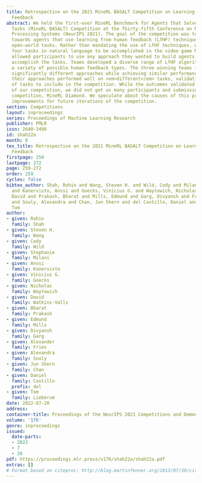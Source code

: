 ```yaml
---
title: Retrospective on the 2021 MineRL BASALT Competition on Learning from Human
  Feedback
abstract: We held the first-ever MineRL Benchmark for Agents that Solve Almost-Lifelike
  Tasks (MineRL BASALT) Competition at the Thirty-fifth Conference on Neural Information
  Processing Systems (NeurIPS 2021). The goal of the competition was to promote research
  towards agents that use learning from human feedback (LfHF) techniques to solve
  open-world tasks. Rather than mandating the use of LfHF techniques, we described
  four tasks in natural language to be accomplished in the video game Minecraft, and
  allowed participants to use any approach they wanted to build agents that could
  accomplish the tasks. Teams developed a diverse range of LfHF algorithms across
  a variety of possible human feedback types. The three winning teams implemented
  significantly different approaches while achieving similar performance. Interestingly,
  their approaches performed well on <em>different</em> tasks, validating our choice
  of tasks to include in the competition. While the outcomes validated the design
  of our competition, we did not get as many participants and submissions as our sister
  competition, MineRL Diamond. We speculate about the causes of this problem and suggest
  improvements for future iterations of the competition.
section: Competitions
layout: inproceedings
series: Proceedings of Machine Learning Research
publisher: PMLR
issn: 2640-3498
id: shah22a
month: 0
tex_title: Retrospective on the 2021 MineRL BASALT Competition on Learning from Human
  Feedback
firstpage: 259
lastpage: 272
page: 259-272
order: 259
cycles: false
bibtex_author: Shah, Rohin and Wang, Steven H. and Wild, Cody and Milani, Stephanie
  and Kanervisto, Anssi and Goecks, Vinicius G. and Waytowich, Nicholas and Watkins-Valls,
  David and Prakash, Bharat and Mills, Edmund and Garg, Divyansh and Fries, Alexander
  and Souly, Alexandra and Chan, Jun Shern and del Castillo, Daniel and Lieberum,
  Tom
author:
- given: Rohin
  family: Shah
- given: Steven H.
  family: Wang
- given: Cody
  family: Wild
- given: Stephanie
  family: Milani
- given: Anssi
  family: Kanervisto
- given: Vinicius G.
  family: Goecks
- given: Nicholas
  family: Waytowich
- given: David
  family: Watkins-Valls
- given: Bharat
  family: Prakash
- given: Edmund
  family: Mills
- given: Divyansh
  family: Garg
- given: Alexander
  family: Fries
- given: Alexandra
  family: Souly
- given: Jun Shern
  family: Chan
- given: Daniel
  family: Castillo
  prefix: del
- given: Tom
  family: Lieberum
date: 2022-07-20
address:
container-title: Proceedings of the NeurIPS 2021 Competitions and Demonstrations Track
volume: '176'
genre: inproceedings
issued:
  date-parts:
  - 2022
  - 7
  - 20
pdf: https://proceedings.mlr.press/v176/shah22a/shah22a.pdf
extras: []
# Format based on citeproc: http://blog.martinfenner.org/2013/07/30/citeproc-yaml-for-bibliographies/
---
```

